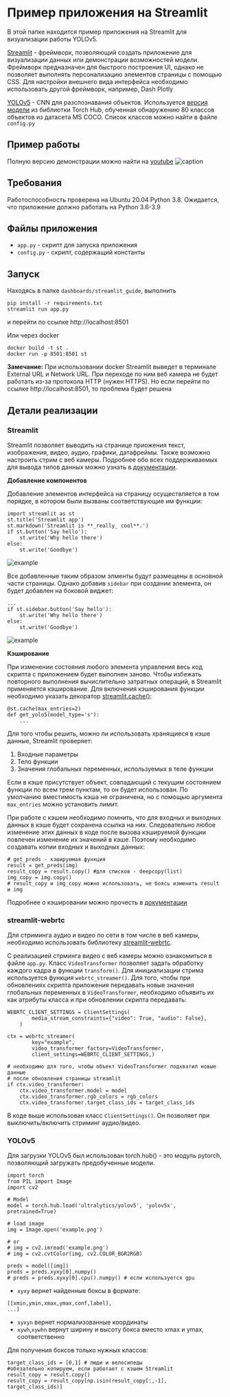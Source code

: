 # Пример приложения на Streamlit
В этой папке находится пример приложения на Streamlit для визуализации работы YOLOv5. 

[Streamlit](https://docs.streamlit.io/en/stable/getting_started.html) - фреймворк, позволяющий создать приложение для визуализации данных или демонстрации возможностей модели. Фреймворк предназначен для быстрого построения UI, однако не позволяет выполнять персонализацию элементов страницы с помощью CSS. Для настройки внешнего вида интерфейса необходимо использовать другой фреймворк, например, Dash Plotly

[YOLOv5](https://github.com/ultralytics/yolov5) - CNN для разспознавания объектов. Используется [версия модели](https://pytorch.org/hub/ultralytics_yolov5/) из библиотки Torch Hub, обученная обнаружению 80 классов объектов из датасета MS COCO. Список классов можно найти в файле `config.py`

## Пример работы
Полную версию демонстрации можно найти на [youtube](https://youtu.be/f_gbRXk6V0Y)
![caption](content/demo.gif)

## Требования
Работоспособность проверена на Ubuntu 20.04 Python 3.8. Ожидается, что приложение должно работать на Python 3.6-3.9

## Файлы приложения
* `app.py` - скрипт для запуска приложения
* `config.py` - скрипт, содержащий константы

## Запуск
Находясь в папке `dashboards/streamlit_guide`, выполнить
```
pip install -r requirements.txt
streamlit run app.py
```
и перейти по ссылке http://localhost:8501

Или через docker
```
docker build -t st .
docker run -p 8501:8501 st
```
**Замечание:** При использовании docker Streamlit выведет в терминале External URL и Network URL. При переходе по ним веб камера не будет работать из-за протокола HTTP (нужен HTTPS). Но если перейти по ссылке http://localhost:8501, то проблема будет решена

## Детали реализации
### Streamlit
Streamlit позволяет выводить на странице приожения текст, изображения, видео, аудио, графики, датафреймы. Также возможно настроить стрим с веб камеры. Подробнее обо всех поддерживаемых для вывода типов данных можно узнать в [документации](https://docs.streamlit.io/en/stable/api.html).

**Добавление компонентов**

Добавление элементов интерфейса на страницу осуществляется в том порядке, в котором были вызваны соответствующие им функции:
```
import streamlit as st
st.title('Streamlit app')
st.markdown('Streamlit is **_really_ cool**.')
if st.button('Say hello'):
    st.write('Why hello there')
else:
    st.write('Goodbye')
```
![example](content/streamlit_simple_app.png)

Все добавленные таким образом элменты будут размещены в основной части страницы. Однако добавив `sidebar` при создании элемента, он будет добавлен на боковой виджет:
```
...
if st.sidebar.button('Say hello'):
    st.write('Why hello there')
else:
    st.write('Goodbye')
```
![example](content/simple_app_sidebar.png)

**Кэширование**

При изменении состояния любого элемента управления весь код скрипта с приложением будет выполнен заново. Чтобы избежать повторного выполнения вычислительно затратных операций, в Streamlit применяется кэширование. Для включения кэширования функции необходимо указать декоратор [streamlit.cache()](https://docs.streamlit.io/en/stable/api.html#streamlit.cache):
```
@st.cache(max_entries=2)
def get_yolo5(model_type='s'):
    ...
```
Для того чтобы решить, можно ли использовать хранящиеся в кэше данные, Streamlit проверяет:
1. Входные параметры
2. Тело функции
3. Значения глобальных переменных, используемых в теле функции

Если в кэше присутствует объект, совпадающий с текущим состоянием функции по всем трем пунктам, то он будет использован. По умолчанию вместимость кэша не ограничена, но с помощью аргумента `max_entries` можно установить лимит. 

При работе с кэшем необходимо помнить, что для входных и выходных данных в кэше будет сохранена ссылка на них. Следовательно любое изменение этих данных в коде после вызова кэшируемой функции повлечен изменение их значений в кэше. Поэтому необходимо создавать копии входных и выходных данных:
```
# get_preds - кэшируемая функция
result = get_preds(img)
result_copy = result.copy() #для списков - deepcopy(list)
img_copy = img.copy()
# result_copy и img_copy можно использовать, не боясь изменить result и img
```
Подробнее о кэшировании можно прочесть в [документации](https://docs.streamlit.io/en/stable/caching.html)

### streamlit-webrtc
Для стриминга аудио и видео по сети в том числе в веб камеры, необходимо использовать библиотеку [streamlit-webrtc](https://github.com/whitphx/streamlit-webrtc). 

С реализацией стрминга видео с веб камеры можно ознакомиться в файле `app.py`. Класс `VideoTransformer` позволяет задать обработку каждого кадра в функции `transform()`. Для инициализации стрима используется функция `webrtc_streamer()`. Для того, чтобы при обновлениях скрипта приложения передавать новые значения глобальных переменных в `VideoTransformer`, необходимо объявить их как атрибуты класса и при обновлении скрипта передавать:
```
WEBRTC_CLIENT_SETTINGS = ClientSettings(
        media_stream_constraints={"video": True, "audio": False},
    )

ctx = webrtc_streamer(
        key="example", 
        video_transformer_factory=VideoTransformer,
        client_settings=WEBRTC_CLIENT_SETTINGS,)

# необходимо для того, чтобы объект VideoTransformer подхватил новые данные
# после обновления страницы streamlit
if ctx.video_transformer:
    ctx.video_transformer.model = model
    ctx.video_transformer.rgb_colors = rgb_colors
    ctx.video_transformer.target_class_ids = target_class_ids
```
В коде выше использован класс `ClientSettings()`. Он позволяет при выключить/включить стриминг аудио/видео.

### YOLOv5
Для загрузки YOLOv5 был использован torch.hub() - это модуль pytorch, позволяющий загружать предобученные модели.
```
import torch
from PIL import Image
import cv2

# Model
model = torch.hub.load('ultralytics/yolov5', 'yolov5x', pretrained=True)

# load image
img = Image.open('example.png')

# or
# img = cv2.imread('example.png')
# img = cv2.cvtColor(img, cv2.COLOR_BGR2RGB)

preds = model([img])
preds = preds.xyxy[0].numpy()
# preds = preds.xyxy[0].cpu().numpy() # если используется gpu
```
* `xyxy` вернет найденные боксы в формате:
```
[[xmin,ymin,xmax,ymax,conf,label],
...]
```
* `xyxyn` вернет нормализованные координаты
* `xywh`,`xywhn` вернут ширину и высоту бокса вместо xmax и ymax, соответственно

Для получения боксов только нужных классов:
```
target_class_ids = [0,1] # люди и велосипеды
#обязательно копируем, если работает с кэшем Streamlit
result_copy = result.copy() 
result_copy = result_copy[np.isin(result_copy[:,-1], target_class_ids)]
```
